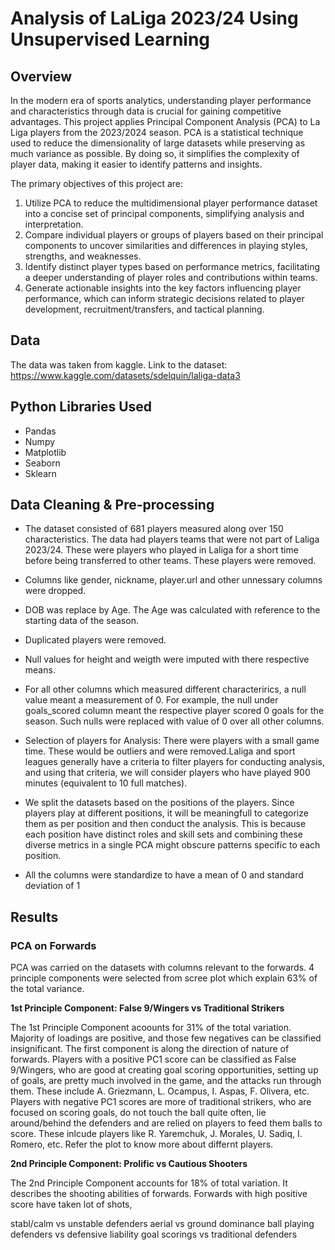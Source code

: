 # **Analysis of LaLiga 2023/24 Using Unsupervised Learning**

## **Overview**

In the modern era of sports analytics, understanding player performance and characteristics through data is crucial for gaining competitive advantages. This project applies Principal Component Analysis (PCA) to La Liga players from the 2023/2024 season. PCA is a statistical technique used to reduce the dimensionality of large datasets while preserving as much variance as possible. By doing so, it simplifies the complexity of player data, making it easier to identify patterns and insights.

The primary objectives of this project are:

1. Utilize PCA to reduce the multidimensional player performance dataset into a concise set of principal components, simplifying analysis and interpretation.
2. Compare individual players or groups of players based on their principal components to uncover similarities and differences in playing styles, strengths, and weaknesses.
3. Identify distinct player types based on performance metrics, facilitating a deeper understanding of player roles and contributions within teams.
4. Generate actionable insights into the key factors influencing player performance, which can inform strategic decisions related to player development, recruitment/transfers, and tactical planning.

## **Data**

The data was taken from kaggle. 
Link to the dataset: https://www.kaggle.com/datasets/sdelquin/laliga-data3

## **Python Libraries Used**

* Pandas
* Numpy
* Matplotlib
* Seaborn
* Sklearn

## **Data Cleaning & Pre-processing**

* The dataset consisted of 681 players measured along over 150 characteristics. The data had players teams that were not part of Laliga 2023/24. These were players who played in Laliga for a short time before being transferred to other teams. These players were removed.

* Columns like gender, nickname, player.url and other unnessary columns were dropped.

* DOB was replace by Age. The Age was calculated with reference to the starting data of the season.

* Duplicated players were removed.

* Null values for height and weigth were imputed with there respective means.

* For all other columns which measured different characterirics, a null value meant a measurement of 0. For example, the null under goals_scored column meant the respective player scored 0 goals for the season. Such nulls were replaced with value of 0 over all other columns.

* Selection of players for Analysis: There were players with a small game time. These would be outliers and were removed.Laliga and sport leagues generally have a criteria to filter players for conducting analysis, and using that criteria, we will consider players who have played 900 minutes (equivalent to 10 full matches).
  
* We split the datasets based on the positions of the players. Since players play at different positions, it will be meaningfull to categorize them as per position and then conduct the analysis. This is because each position have distinct roles and skill sets and combining these diverse metrics in a single PCA might obscure patterns specific to each position.
  
* All the columns were standardize to have a mean of 0 and standard deviation of 1

## **Results**

### PCA on Forwards

PCA was carried on the datasets with columns relevant to the forwards. 4 principle components were selected from scree plot which explain 63% of the total variance.

**1st Principle Component: False 9/Wingers vs Traditional Strikers**

The 1st Principle Component acoounts for 31% of the total variation. Majority of loadings are positive, and those few negatives can be classified insignificant. The first component is along the direction of nature of forwards. Players with a positive PC1 score can be classified as False 9/Wingers, who are good at creating goal scoring opportunities, setting up of goals, are pretty much involved in the game, and the attacks run through them. These include A. Griezmann, L. Ocampus, I. Aspas, F. Olivera, etc. Players with negative PC1 scores are more of traditional strikers, who are focused on scoring goals, do not touch the ball quite often, lie around/behind the defenders and are relied on players to feed them balls to score. These inlcude players like R. Yaremchuk, J. Morales, U. Sadiq, I. Romero, etc. Refer the plot to know more about differnt players.

**2nd Principle Component: Prolific vs Cautious Shooters**

The 2nd Principle Component accounts for 18% of total variation.  It describes the shooting abilities of forwards. Forwards with high positive score have taken lot of shots, 


stabl/calm vs unstable defenders
aerial vs ground dominance
ball playing defenders vs defensive liability
goal scorings vs traditional defenders



















